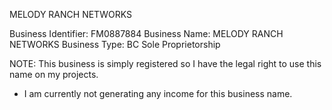 MELODY RANCH NETWORKS

Business Identifier: FM0887884
Business Name: MELODY RANCH NETWORKS
Business Type: BC Sole Proprietorship


NOTE: This business is simply registered so I have the legal right to use this name on my projects. 
- I am currently not generating any income for this business name.
